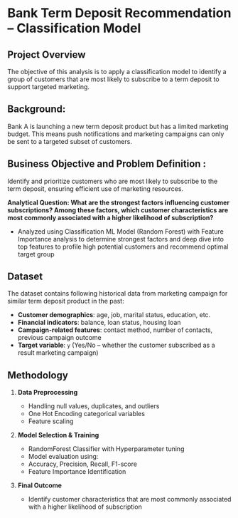 # Bank Term Deposit Recommendation – Classification Model

## Project Overview
The objective of this analysis is to apply a classification model to identify a group of customers that are most likely to subscribe to a term deposit to support targeted marketing. 

## Background:
Bank A is launching a new term deposit product but has a limited marketing budget. This means push notifications and marketing campaigns can only be sent to a targeted subset of customers.

## Business Objective and Problem Definition :
Identify and prioritize customers who are most likely to subscribe to the term deposit, ensuring efficient use of marketing resources.

**Analytical Question:
What are the strongest factors influencing customer subscriptions? Among these factors, which customer characteristics are most commonly associated with a higher likelihood of subscription?**
- Analyzed using Classification ML Model (Random Forest) with Feature Importance analysis to determine strongest factors and deep dive into top features to profile high potential customers and recommend optimal target group

## Dataset
The dataset contains following historical data from marketing campaign for similar term deposit product in the past:
- **Customer demographics**: age, job, marital status, education, etc.
- **Financial indicators**: balance, loan status, housing loan
- **Campaign-related features**: contact method, number of contacts, previous campaign outcome
- **Target variable**: `y` (Yes/No – whether the customer subscribed as a result marketing campaign)
  
## Methodology
1. **Data Preprocessing**
   - Handling null values, duplicates, and outliers 
   - One Hot Encoding categorical variables
   - Feature scaling

2. **Model Selection & Training**
   - RandomForest Classifier with Hyperparameter tuning
   - Model evaluation using:
   - Accuracy, Precision, Recall, F1-score 
   - Feature Importance Identification
     
3. **Final Outcome**
   - Identify customer characteristics that are most commonly associated with a higher likelihood of subscription
